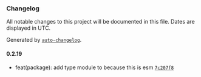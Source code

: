 ### Changelog

All notable changes to this project will be documented in this file. Dates are displayed in UTC.

Generated by [`auto-changelog`](https://github.com/CookPete/auto-changelog).

#### 0.2.19

- feat(package): add type module to because this is esm [`7c207f8`](https://github.com/tctien342/comfyui-sdk/commit/7c207f8c70813f82459b238297fcf7064ae63535)
